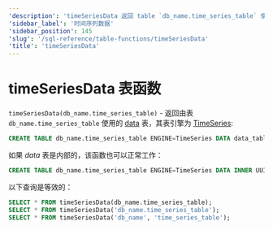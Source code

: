 ```yaml
---
'description': 'timeSeriesData 返回 table `db_name.time_series_table` 使用的数据表，其表引擎为 TimeSeries。'
'sidebar_label': '时间序列数据'
'sidebar_position': 145
'slug': '/sql-reference/table-functions/timeSeriesData'
'title': 'timeSeriesData'
---
```





# timeSeriesData 表函数

`timeSeriesData(db_name.time_series_table)` - 返回由表 `db_name.time_series_table` 使用的 [data](../../engines/table-engines/integrations/time-series.md#data-table) 表，其表引擎为 [TimeSeries](../../engines/table-engines/integrations/time-series.md):

```sql
CREATE TABLE db_name.time_series_table ENGINE=TimeSeries DATA data_table
```

如果 _data_ 表是内部的，该函数也可以正常工作：

```sql
CREATE TABLE db_name.time_series_table ENGINE=TimeSeries DATA INNER UUID '01234567-89ab-cdef-0123-456789abcdef'
```

以下查询是等效的：

```sql
SELECT * FROM timeSeriesData(db_name.time_series_table);
SELECT * FROM timeSeriesData('db_name.time_series_table');
SELECT * FROM timeSeriesData('db_name', 'time_series_table');
```
